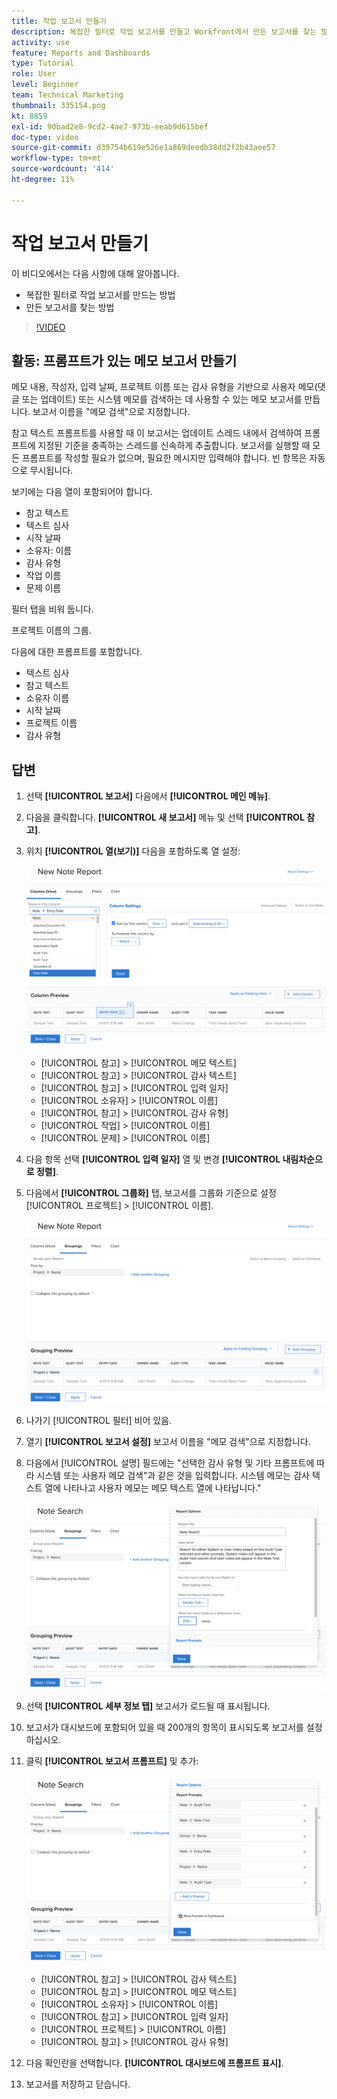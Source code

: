 ```yaml
---
title: 작업 보고서 만들기
description: 복잡한 필터로 작업 보고서를 만들고 Workfront에서 만든 보고서를 찾는 방법에 대해 알아봅니다. 활동 - 프롬프트가 있는 메모 보고서를 만듭니다.
activity: use
feature: Reports and Dashboards
type: Tutorial
role: User
level: Beginner
team: Technical Marketing
thumbnail: 335154.png
kt: 8859
exl-id: 90bad2e8-9cd2-4ae7-973b-eeab9d615bef
doc-type: video
source-git-commit: d39754b619e526e1a869deedb38dd2f2b43aee57
workflow-type: tm+mt
source-wordcount: '414'
ht-degree: 11%

---
```


# 작업 보고서 만들기

이 비디오에서는 다음 사항에 대해 알아봅니다.

* 복잡한 필터로 작업 보고서를 만드는 방법
* 만든 보고서를 찾는 방법

>[!VIDEO](https://video.tv.adobe.com/v/335154/?quality=12)

## 활동: 프롬프트가 있는 메모 보고서 만들기

메모 내용, 작성자, 입력 날짜, 프로젝트 이름 또는 감사 유형을 기반으로 사용자 메모(댓글 또는 업데이트) 또는 시스템 메모를 검색하는 데 사용할 수 있는 메모 보고서를 만듭니다. 보고서 이름을 &quot;메모 검색&quot;으로 지정합니다.

참고 텍스트 프롬프트를 사용할 때 이 보고서는 업데이트 스레드 내에서 검색하여 프롬프트에 지정된 기준을 충족하는 스레드를 신속하게 추출합니다. 보고서를 실행할 때 모든 프롬프트를 작성할 필요가 없으며, 필요한 메시지만 입력해야 합니다. 빈 항목은 자동으로 무시됩니다.

보기에는 다음 열이 포함되어야 합니다.

* 참고 텍스트
* 텍스트 심사
* 시작 날짜
* 소유자: 이름
* 감사 유형
* 작업 이름
* 문제 이름

필터 탭을 비워 둡니다.

프로젝트 이름의 그룹.

다음에 대한 프롬프트를 포함합니다.

* 텍스트 심사
* 참고 텍스트
* 소유자 이름
* 시작 날짜
* 프로젝트 이름
* 감사 유형

## 답변

1. 선택 **[!UICONTROL 보고서]** 다음에서 **[!UICONTROL 메인 메뉴]**.
1. 다음을 클릭합니다. **[!UICONTROL 새 보고서]** 메뉴 및 선택 **[!UICONTROL 참고]**.
1. 위치 **[!UICONTROL 열(보기)]** 다음을 포함하도록 열 설정:

   ![메모 보고서 열을 만들기 위한 화면의 이미지](assets/note-report-columns.png)

   * [!UICONTROL 참고] > [!UICONTROL 메모 텍스트]
   * [!UICONTROL 참고] > [!UICONTROL 감사 텍스트]
   * [!UICONTROL 참고] > [!UICONTROL 입력 일자]
   * [!UICONTROL 소유자] > [!UICONTROL 이름]
   * [!UICONTROL 참고] > [!UICONTROL 감사 유형]
   * [!UICONTROL 작업] > [!UICONTROL 이름]
   * [!UICONTROL 문제] > [!UICONTROL 이름]

1. 다음 항목 선택 **[!UICONTROL 입력 일자]** 열 및 변경 **[!UICONTROL 내림차순으로 정렬]**.
1. 다음에서 **[!UICONTROL 그룹화]** 탭, 보고서를 그룹화 기준으로 설정 [!UICONTROL 프로젝트] > [!UICONTROL 이름].

   ![메모 보고서 그룹화를 만들기 위한 화면 이미지](assets/note-report-groupings.png)

1. 나가기 [!UICONTROL 필터] 비어 있음.
1. 열기 **[!UICONTROL 보고서 설정]** 보고서 이름을 &quot;메모 검색&quot;으로 지정합니다.
1. 다음에서 [!UICONTROL 설명] 필드에는 &quot;선택한 감사 유형 및 기타 프롬프트에 따라 시스템 또는 사용자 메모 검색&quot;과 같은 것을 입력합니다. 시스템 메모는 감사 텍스트 열에 나타나고 사용자 메모는 메모 텍스트 열에 나타납니다.&quot;

   ![메모 보고서 설정을 만드는 화면 이미지](assets/note-report-report-options.png)

1. 선택 **[!UICONTROL 세부 정보 탭]** 보고서가 로드될 때 표시됩니다.
1. 보고서가 대시보드에 포함되어 있을 때 200개의 항목이 표시되도록 보고서를 설정하십시오.
1. 클릭 **[!UICONTROL 보고서 프롬프트]** 및 추가:

   ![메모 보고서 프롬프트를 만들 화면 이미지](assets/note-report-report-prompts.png)

   * [!UICONTROL 참고] > [!UICONTROL 감사 텍스트]
   * [!UICONTROL 참고] > [!UICONTROL 메모 텍스트]
   * [!UICONTROL 소유자] > [!UICONTROL 이름]
   * [!UICONTROL 참고] > [!UICONTROL 입력 일자]
   * [!UICONTROL 프로젝트] > [!UICONTROL 이름]
   * [!UICONTROL 참고] > [!UICONTROL 감사 유형]

1. 다음 확인란을 선택합니다. **[!UICONTROL 대시보드에 프롬프트 표시]**.
1. 보고서를 저장하고 닫습니다.
